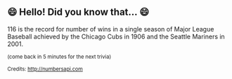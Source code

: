 ## 😄 Hello! Did you know that... 😄
116 is the record for number of wins in a single season of Major League Baseball achieved by the Chicago Cubs in 1906 and the Seattle Mariners in 2001.

<sup>(come back in 5 minutes for the next trivia)</sup>


<sup>Credits: http://numbersapi.com</sup>
